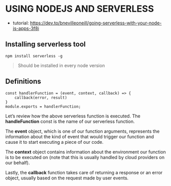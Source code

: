 # USING NODEJS AND SERVERLESS

- tutorial: https://dev.to/bnevilleoneill/going-serverless-with-your-node-js-apps-3f8i

## Installing serverless tool

```
npm install serverless -g
```

> Should be installed in every node version

## Definitions

```
const handlerFunction = (event, context, callback) => {
    callback(error, result)
}
module.exports = handlerFunction;
```

Let’s review how the above serverless function is executed. The **handleFunction** const is the name of our serverless function.

The **event** object, which is one of our function arguments, represents the information about the kind of event that would trigger our function and cause it to start executing a piece of our code.

The **context** object contains information about the environment our function is to be executed on (note that this is usually handled by cloud providers on our behalf).

Lastly, the **callback** function takes care of returning a response or an error object, usually based on the request made by user events.
